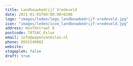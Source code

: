 ```yaml
---
title: Landbouwbedrijf Vredeveld
date: 2021-01-01T00:00:00+0200
logo: "images/leden/logo_landbouwbedrijf-vredeveld.jpg"
icon: "images/leden/icon_landbouwbedrijf-vredeveld.jpg"
address: Hoofdstraat 8
postcode: 7875AC Exloo
email: info@wapenvanexloo.nl
phone: 0591549082
website: 
stageplek: false
draft: true
---
```


